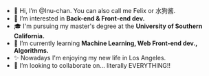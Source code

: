 - 👋 Hi, I’m @Inu-chan. You can also call me Felix or 水狗酱.
- 👀 I’m interested in **Back-end & Front-end dev.**
- 🎓 I'm pursuing my master's degree at the **University of Southern California.**
- 🌱 I’m currently learning **Machine Learning, Web Front-end dev., Algorithms.**
- ✨ Nowadays I'm enjoying my new life in Los Angeles.
- 💞️ I’m looking to collaborate on... literally EVERYTHING!!

<!---
Inu-chan/Inu-chan is a ✨ special ✨ repository because its `README.md` (this file) appears on your GitHub profile.
You can click the Preview link to take a look at your changes.
--->
